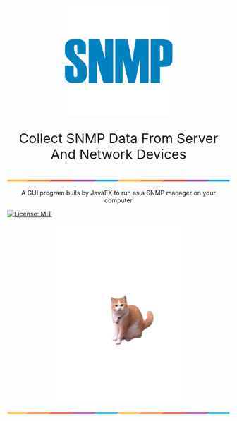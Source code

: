 <!-- Insert App Logo -->
<p align="center">
  <img src="Image/SNMP-Logo.webp" alt="Not Found Image" width=250>
</p>

<p align="center" style="font-size:30px;">Collect SNMP Data From Server And Network Devices</p> 

<p><img src="Image/ColorLine.png" alt="Not Found Image">  </p>


<p align="center">A GUI program buils by JavaFX to run as a SNMP manager on your computer</p>
<!-- Add some badges -->

[![License: MIT](https://img.shields.io/badge/License-MIT-yellow.svg)](https://opensource.org/licenses/MIT)

 
<!-- Screenshot of the app -->
<p align="center">
  <img src="Image/ScreenshotOfApp.png" alt="Not Found Image" width="300">
</p>

<p><img src="Image/ColorLine.png" alt="Not Found Image"> </P>

